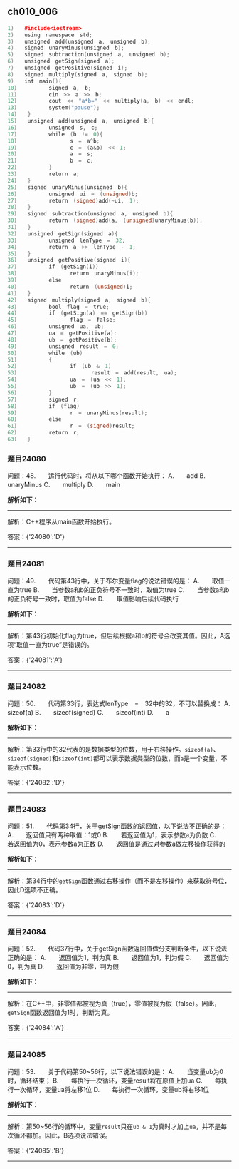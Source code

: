 ## ch010_006
``` c++
1)　　#include<iostream>
2)　　using　namespace　std;
3)　　unsigned　add(unsigned　a,　unsigned　b);
4)　　signed　unaryMinus(unsigned　b);
5)　　signed　subtraction(unsigned　a,　unsigned　b);
6)　　unsigned　getSign(signed　a);
7)　　unsigned　getPositive(signed　i);
8)　　signed　multiply(signed　a,　signed　b);
9)　　int　main(){
10)　　　　　　signed　a,　b;
11)　　　　　　cin　>>　a　>>　b;
12)　　　　　　cout　<<　"a*b="　<<　multiply(a,　b)　<<　endl;
13)　　　　　　system("pause");
14)　　}
15)　　unsigned　add(unsigned　a,　unsigned　b){
16)　　　　　　unsigned　s,　c;
17)　　　　　　while　(b　!=　0){
18)　　　　　　　　　　s　=　a^b;
19)　　　　　　　　　　c　=　(a&b)　<<　1;
20)　　　　　　　　　　a　=　s;
21)　　　　　　　　　　b　=　c;
22)　　　　　　}
23)　　　　　　return　a;
24)　　}
25)　　signed　unaryMinus(unsigned　b){
26)　　　　　　unsigned　ui　=　(unsigned)b;
27)　　　　　　return　(signed)add(~ui,　1);　
28)　　}
29)　　signed　subtraction(unsigned　a,　unsigned　b){
30)　　　　　　return　(signed)add(a,　(unsigned)unaryMinus(b));　
31)　　}
32)　　unsigned　getSign(signed　a){
33)　　　　　　unsigned　lenType　=　32;
34)　　　　　　return　a　>>　lenType　-　1;
35)　　}
36)　　unsigned　getPositive(signed　i){
37)　　　　　　if　(getSign(i))
38)　　　　　　　　　　return　unaryMinus(i);
39)　　　　　　else
40)　　　　　　　　　　return　(unsigned)i;
41)　　}
42)　　signed　multiply(signed　a,　signed　b){
43)　　　　　　bool　flag　=　true;
44)　　　　　　if　(getSign(a)　==　getSign(b))
45)　　　　　　　　　　flag　=　false;
46)　　　　　　unsigned　ua,　ub;
47)　　　　　　ua　=　getPositive(a);
48)　　　　　　ub　=　getPositive(b);
49)　　　　　　unsigned　result　=　0;
50)　　　　　　while　(ub)
51)　　　　　　{
52)　　　　　　　　　　if　(ub　&　1)
53)　　　　　　　　　　　　　　result　=　add(result,　ua);
54)　　　　　　　　　　ua　=　(ua　<<　1);　
55)　　　　　　　　　　ub　=　(ub　>>　1);　
56)　　　　　　}
57)　　　　　　signed　r;
58)　　　　　　if　(flag)
59)　　　　　　　　　　r　=　unaryMinus(result);
60)　　　　　　else
61)　　　　　　　　　　r　=　(signed)result;
62)　　　　　　return　r;
63)　　}

```
### 题目24080
问题：48.　　运行代码时，将从以下哪个函数开始执行：
A.　　add
B.　　unaryMinus
C.　　multiply
D.　　main


**解析如下：**

------

解析：C++程序从main函数开始执行。

答案：{'24080':'D'}

------

### 题目24081
问题：49.　　代码第43行中，关于布尔变量flag的说法错误的是：
A.　　取值一直为true
B.　　当参数a和b的正负符号不一致时，取值为true
C.　　当参数a和b的正负符号一致时，取值为false
D.　　取值影响后续代码执行


**解析如下：**

------

解析：第43行初始化flag为true，但后续根据a和b的符号会改变其值。因此，A选项“取值一直为true”是错误的。

答案：{'24081':'A'}

------

### 题目24082
问题：50.　　代码第33行，表达式lenType　=　32中的32，不可以替换成：
A.　　sizeof(a)
B.　　sizeof(signed)
C.　　sizeof(int)
D.　　a


**解析如下：**

------

解析：第33行中的32代表的是数据类型的位数，用于右移操作。`sizeof(a)`、`sizeof(signed)`和`sizeof(int)`都可以表示数据类型的位数，而`a`是一个变量，不能表示位数。

答案：{'24082':'D'}

------

### 题目24083
问题：51.　　代码第34行，关于getSign函数的返回值，以下说法不正确的是：
A.　　返回值只有两种取值：1或0
B.　　若返回值为1，表示参数a为负数
C.　　若返回值为0，表示参数a为正数
D.　　返回值是通过对参数a做左移操作获得的


**解析如下：**

------

解析：第34行中的`getSign`函数通过右移操作（而不是左移操作）来获取符号位，因此D选项不正确。

答案：{'24083':'D'}

------

### 题目24084
问题：52.　　代码37行中，关于getSign函数返回值做分支判断条件，以下说法正确的是：
A.　　返回值为1，判为真
B.　　返回值为1，判为假
C.　　返回值为0，判为真
D.　　返回值为非零，判为假


**解析如下：**

------

解析：在C++中，非零值都被视为真（true），零值被视为假（false）。因此，`getSign`函数返回值为1时，判断为真。

答案：{'24084':'A'}

------

### 题目24085
问题：53.　　关于代码第50~56行，以下说法错误的是：
A.　　当变量ub为0时，循环结束；
B.　　每执行一次循环，变量result将在原值上加ua
C.　　每执行一次循环，变量ua将左移1位
D.　　每执行一次循环，变量ub将右移1位


**解析如下：**

------

解析：第50~56行的循环中，变量`result`只在`ub & 1`为真时才加上`ua`，并不是每次循环都加。因此，B选项说法错误。

答案：{'24085':'B'}

------

